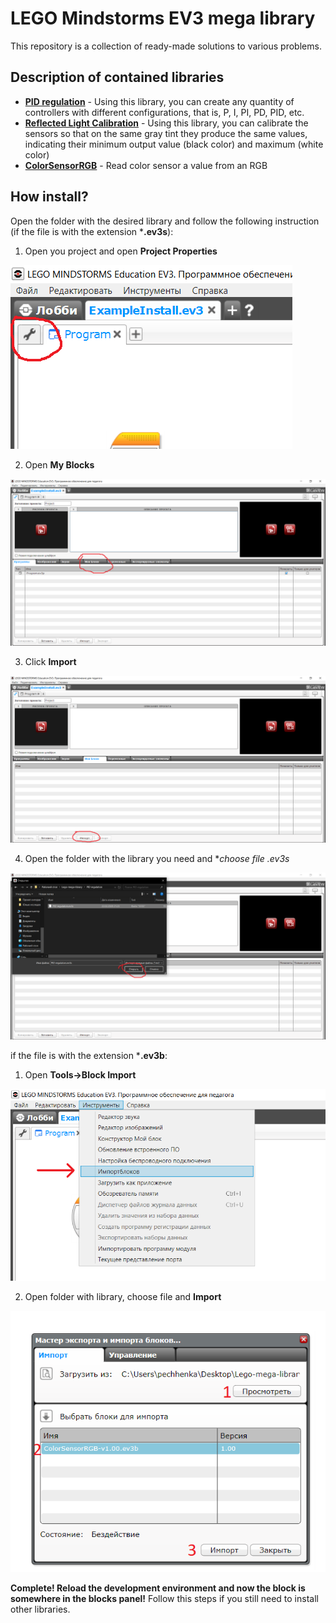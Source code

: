 # LEGO Mindstorms EV3 mega library

This repository is a collection of ready-made solutions to various problems.

## Description of contained libraries

* [**PID regulation**](https://github.com/pechhenka/Lego-mega-library/tree/master/PID%20regulation) - Using this library, you can create any quantity of controllers with different configurations, that is, P, I, PI, PD, PID, etc.
* [**Reflected Light Calibration**](https://github.com/pechhenka/Lego-mega-library/tree/master/Reflected%20Light%20Calibration) - Using this library, you can calibrate the sensors so that on the same gray tint they produce the same values, indicating their minimum output value (black color) and maximum (white color)
* [**ColorSensorRGB**](https://github.com/pechhenka/Lego-mega-library/tree/master/ColorSensorRGB) - Read color sensor a value from an RGB 

## How install?

Open the folder with the desired library and follow the following instruction (if the file is with the extension ***.ev3s**):

1. Open you project and open **Project Properties**

![Project Properties](https://github.com/pechhenka/Lego-mega-library/blob/master/readme%20files/Project%20Properties.png?raw=true)

2. Open **My Blocks**

![My Blocks](https://github.com/pechhenka/Lego-mega-library/blob/master/readme%20files/My%20Blocks.png?raw=true)

3. Click **Import**

![Import](https://github.com/pechhenka/Lego-mega-library/blob/master/readme%20files/Import.png?raw=true)

4. Open the folder with the library you need and **choose file *.ev3s**

![Open library](https://github.com/pechhenka/Lego-mega-library/blob/master/readme%20files/Open%20library.png?raw=true)

if the file is with the extension ***.ev3b**:

1. Open **Tools->Block Import**

![Tools Block Import](https://github.com/pechhenka/Lego-mega-library/blob/master/readme%20files/ToolsBlockImport.png?raw=true)

2. Open folder with library, choose file and **Import**

![Import Mastert](https://github.com/pechhenka/Lego-mega-library/blob/master/readme%20files/ImportMaster.png?raw=true)

**Complete! Reload the development environment and now the block is somewhere in the blocks panel!** Follow this steps if you still need to install other libraries.

